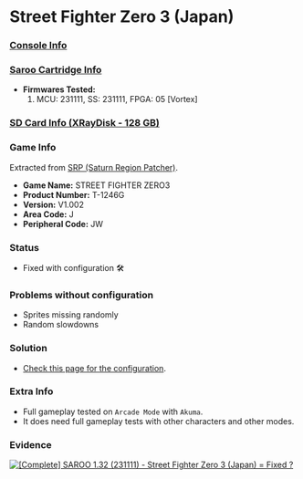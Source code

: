 # Street Fighter Zero 3 (Japan)

### [Console Info](../../../../Info/Consoles/VA13/README.md)

### [Saroo Cartridge Info](../../../../Info/Cartridges/RetroGameParadiseStore/1.32F/README.md)

- <b>Firmwares Tested:</b>
  1. MCU: 231111, SS: 231111, FPGA: 05 [Vortex]

### [SD Card Info (XRayDisk - 128 GB)](../../../../Info/SdCards/XRayDisk/128GB/README.md)

### Game Info

Extracted from [SRP (Saturn Region Patcher)](https://segaxtreme.net/resources/saturn-region-patcher.81/download).

- <b>Game Name:</b> STREET FIGHTER ZERO3
- <b>Product Number:</b> T-1246G
- <b>Version:</b> V1.002
- <b>Area Code:</b> J
- <b>Peripheral Code:</b> JW

### Status

- Fixed with configuration :hammer_and_wrench:

### Problems without configuration

- Sprites missing randomly
- Random slowdowns

### Solution

- [Check this page for the configuration](https://github.com/williamdsw/saroo-configuration-list/blob/master/J/T-1246G/README.md).

### Extra Info

- Full gameplay tested on `Arcade Mode` with `Akuma`.
- It does need full gameplay tests with other characters and other modes.

### Evidence

[![[Complete] SAROO 1.32 (231111) - Street Fighter Zero 3 (Japan) = Fixed ?](https://img.youtube.com/vi/tC9bezk42ww/0.jpg)](https://www.youtube.com/watch?v=tC9bezk42ww)
